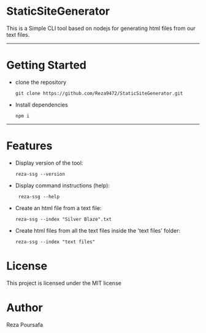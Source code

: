# StaticSiteGenerator

This is a Simple CLI tool based on nodejs for generating html files from our text files.

---------

# Getting Started

* clone the repository

  ``` git clone https://github.com/Reza9472/StaticSiteGenerator.git ```
* Install dependencies
  
  ``` npm i ```

-------------

# Features

* Display version of the tool:
 
  ```reza-ssg --version```
* Display command instructions (help):

  ``` reza-ssg --help```
* Create an html file from a text file:

  ``` reza-ssg --index "Silver Blaze".txt ```

* Create html files from all the text files inside the 'text files' folder:

  ``` reza-ssg --index "text files" ```

# License
This project is licensed under the MIT license

# Author

Reza Poursafa
